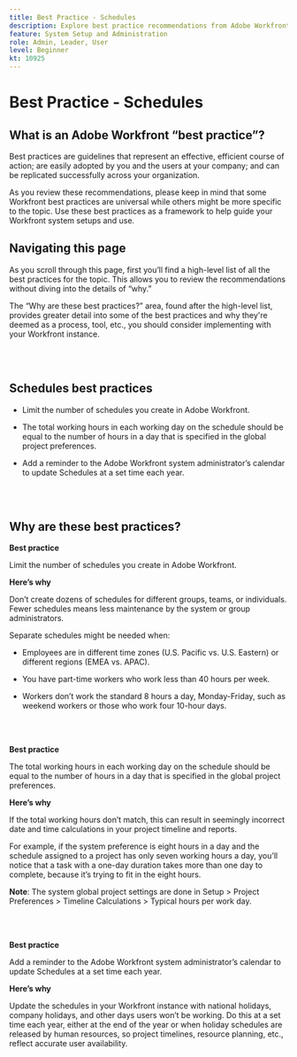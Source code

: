 ```yaml
---
title: Best Practice - Schedules
description: Explore best practice recommendations from Adobe Workfront experts about setting up, managing, and using Workfront schedules.
feature: System Setup and Administration
role: Admin, Leader, User
level: Beginner
kt: 10925
---
```


# Best Practice - Schedules

## What is an Adobe Workfront “best practice”? 

Best practices are guidelines that represent an effective, efficient course of action; are easily adopted by you and the users at your company; and can be replicated successfully across your organization. 

As you review these recommendations, please keep in mind that some Workfront best practices are universal while others might be more specific to the topic. Use these best practices as a framework to help guide your Workfront system setups and use.

## Navigating this page 

As you scroll through this page, first you’ll find a high-level list of all the best practices for the topic. This allows you to review the recommendations without diving into the details of “why.” 

The “Why are these best practices?” area, found after the high-level list, provides greater detail into some of the best practices and why they're deemed as a process, tool, etc., you should consider implementing with your Workfront instance. 

</br>
</br>

## Schedules best practices 

* Limit the number of schedules you create in Adobe Workfront. 

* The total working hours in each working day on the schedule should be equal to the number of hours in a day that is specified in the global project preferences. 

* Add a reminder to the Adobe Workfront system administrator’s calendar to update Schedules at a set time each year. 

</br>
</br>

## Why are these best practices? 

**Best practice**

Limit the number of schedules you create in Adobe Workfront. 

  

**Here’s why**

Don’t create dozens of schedules for different groups, teams, or individuals. Fewer schedules means less maintenance by the system or group administrators. 

 

Separate schedules might be needed when: 

* Employees are in different time zones (U.S. Pacific vs. U.S. Eastern) or different regions (EMEA vs. APAC). 

* You have part-time workers who work less than 40 hours per week. 

* Workers don’t work the standard 8 hours a day, Monday-Friday, such as weekend workers or those who work four 10-hour days. 

</br>
</br>

**Best practice** 

The total working hours in each working day on the schedule should be equal to the number of hours in a day that is specified in the global project preferences. 



**Here’s why**

If the total working hours don’t match, this can result in seemingly incorrect date and time calculations in your project timeline and reports. 

For example, if the system preference is eight hours in a day and the schedule assigned to a project has only seven working hours a day, you’ll notice that a task with a one-day duration takes more than one day to complete, because it’s trying to fit in the eight hours. 

**Note**: The system global project settings are done in Setup > Project Preferences > Timeline Calculations > Typical hours per work day.

</br>
</br>


**Best practice**

Add a reminder to the Adobe Workfront system administrator’s calendar to update Schedules at a set time each year. 

**Here’s why**

Update the schedules in your Workfront instance with national holidays, company holidays, and other days users won’t be working. Do this at a set time each year, either at the end of the year or when holiday schedules are released by human resources, so project timelines, resource planning, etc., reflect accurate user availability. 

